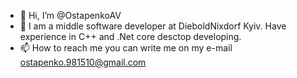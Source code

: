 - 👋 Hi, I’m @OstapenkoAV
- 👀 I am a middle software developer at DieboldNixdorf Kyiv. Have experience in C++ and .Net core desctop developing.
- 📫 How to reach me you can write me on my e-mail ostapenko.981510@gmail.com

<!---
OstapenkoAV/OstapenkoAV is a ✨ special ✨ repository because its `README.md` (this file) appears on your GitHub profile.
You can click the Preview link to take a look at your changes.
--->
